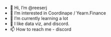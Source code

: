 - 👋 Hi, I’m @reeserj
- 👀 I’m interested in Coordinape / Yearn.Finance
- 🌱 I’m currently learning a lot
- 💞️ I like data viz, and discord.
- 📫 How to reach me - discord 

<!---
reeserj/reeserj is a ✨ special ✨ repository because its `README.md` (this file) appears on your GitHub profile.
You can click the Preview link to take a look at your changes.
--->
